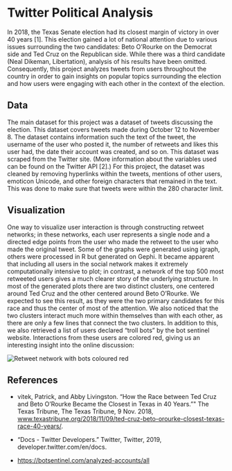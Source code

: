 # Twitter Political Analysis

In 2018, the Texas Senate election had its closest margin of victory in over 40 years [1]. This election gained a lot of national attention due to various issues surrounding the two candidates: Beto O’Rourke on the Democrat side and Ted Cruz on the Republican side. While there was a third candidate (Neal Dikeman, Libertation), analysis of his results have been omitted. Consequently, this project analyzes tweets from users throughout the country in order to gain insights on popular topics surrounding the election and how users were engaging with each other in the context of the election.

## Data

The main dataset for this project was a dataset of tweets discussing the election. This dataset covers tweets made during October 12 to November 8. The dataset contains information such the text of the tweet, the username of the user who posted it, the number of retweets and likes this user had, the date their account was created, and so on. This dataset was scraped from the Twitter site. (More information about the variables used can be found on the Twitter API [2].) For this project, the dataset was cleaned by removing hyperlinks within the tweets, mentions of other users, emoticon Unicode, and other foreign characters that remained in the text. This was done to make sure that tweets were within the 280 character limit.

## Visualization 

One way to visualize user interaction is through constructing retweet networks; in these networks, each user represents a single node and a directed edge points from the user who made the retweet to the user who made the original tweet. Some of the graphs were generated using igraph, others were processed in R but generated on Gephi. It became apparent that including all users in the social network makes it extremely computationally intensive to plot; in contrast, a network of the top 500 most retweeted users gives a much clearer story of the underlying structure. In most of the generated plots there are two distinct clusters, one centered around Ted Cruz and the other centered around Beto O’Rourke. We expected to see this result, as they were the two primary candidates for this race and thus the center of most of the attention. We also noticed that the two clusters interact much more within themselves than with each other, as there are only a few lines that connect the two clusters. In addition to this, we also retrieved a list of users declared “troll bots” by the bot sentinel website. Interactions from these users are colored red, giving us an interesting insight into the online discussion: 



![Retweet network with bots coloured red](/retweet_networks/tweet_retweet_network2.png)

## References

- vitek, Patrick, and Abby Livingston. “How the Race between Ted Cruz and Beto O’Rourke Became the Closest in Texas in 40 Years.”" The Texas Tribune, The Texas Tribune, 9 Nov. 2018, www.texastribune.org/2018/11/09/ted-cruz-beto-orourke-closest-texas-race-40-years/.

- “Docs - Twitter Developers.” Twitter, Twitter, 2019, developer.twitter.com/en/docs.

- https://botsentinel.com/analyzed-accounts/all
